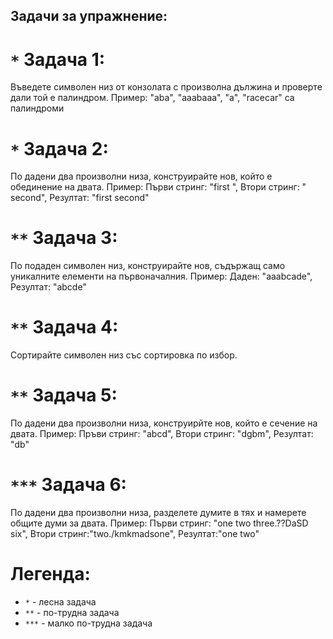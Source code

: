 ## Задачи за упражнение:

# `*` Задача 1:
  Въведете символен низ от конзолата с произволна дължина и проверте дали той е
  палиндром.
     Пример: "aba", "aaabaaa", "a", "racecar" са палиндроми

# `*` Задача 2:
  По дадени два произволни низа, конструирайте нов, който е обединение на двата.
     Пример: Първи стринг: "first ", Втори стринг: " second", Резултат: "first second"
     
# `**` Задача 3:
  По подаден символен низ, конструирайте нов, съдържащ само уникалните елементи на първоначалния.
     Пример: Даден: "aaabcade", Резултат: "abcde"

# `**` Задача 4:
  Сортирайте символен низ със сортировка по избор.

# `**` Задача 5:
  По дадени два произволни низа, конструирйте нов, който е сечение на двата.
     Пример: Пръви стринг: "abcd", Втори стринг: "dgbm", Резултат: "db"

# `***` Задача 6:
  По дадени два произволни низа, разделете думите в тях и намерете общите думи за двата.
     Пример: Първи стринг: "one two three.??DaSD six", Втори стринг:"two./kmkmadsone", Резултат:"one two"

# Легенда:
  - `*`   - лесна задача
  - `**`  - по-трудна задача
  - `***` - малко по-трудна задача